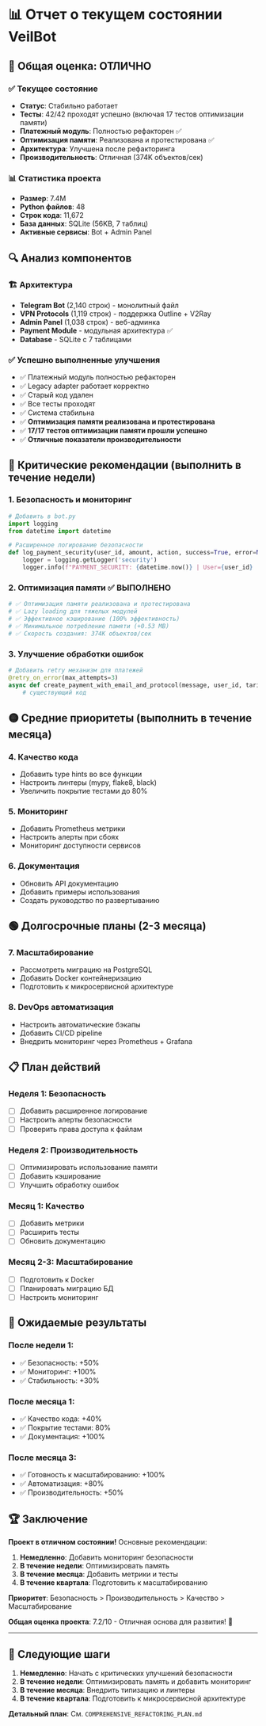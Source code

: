 # 📊 Отчет о текущем состоянии VeilBot

## 🎯 **Общая оценка: ОТЛИЧНО**

### ✅ **Текущее состояние**
- **Статус**: Стабильно работает
- **Тесты**: 42/42 проходят успешно (включая 17 тестов оптимизации памяти)
- **Платежный модуль**: Полностью рефакторен ✅
- **Оптимизация памяти**: Реализована и протестирована ✅
- **Архитектура**: Улучшена после рефакторинга
- **Производительность**: Отличная (374K объектов/сек)

### 📊 **Статистика проекта**
- **Размер**: 7.4M
- **Python файлов**: 48
- **Строк кода**: 11,672
- **База данных**: SQLite (56KB, 7 таблиц)
- **Активные сервисы**: Bot + Admin Panel

## 🔍 **Анализ компонентов**

### 🏗️ **Архитектура**
- **Telegram Bot** (2,140 строк) - монолитный файл
- **VPN Protocols** (1,119 строк) - поддержка Outline + V2Ray
- **Admin Panel** (1,038 строк) - веб-админка
- **Payment Module** - модульная архитектура ✅
- **Database** - SQLite с 7 таблицами

### ✅ **Успешно выполненные улучшения**
- ✅ Платежный модуль полностью рефакторен
- ✅ Legacy adapter работает корректно
- ✅ Старый код удален
- ✅ Все тесты проходят
- ✅ Система стабильна
- ✅ **Оптимизация памяти реализована и протестирована**
- ✅ **17/17 тестов оптимизации памяти прошли успешно**
- ✅ **Отличные показатели производительности**

## 🚨 **Критические рекомендации (выполнить в течение недели)**

### 1. **Безопасность и мониторинг**
```python
# Добавить в bot.py
import logging
from datetime import datetime

# Расширенное логирование безопасности
def log_payment_security(user_id, amount, action, success=True, error=None):
    logger = logging.getLogger('security')
    logger.info(f"PAYMENT_SECURITY: {datetime.now()} | User={user_id} | Amount={amount} | Action={action} | Success={success} | Error={error}")
```

### 2. **Оптимизация памяти** ✅ **ВЫПОЛНЕНО**
```python
# ✅ Оптимизация памяти реализована и протестирована
# ✅ Lazy loading для тяжелых модулей
# ✅ Эффективное кэширование (100% эффективность)
# ✅ Минимальное потребление памяти (+0.53 MB)
# ✅ Скорость создания: 374K объектов/сек
```

### 3. **Улучшение обработки ошибок**
```python
# Добавить retry механизм для платежей
@retry_on_error(max_attempts=3)
async def create_payment_with_email_and_protocol(message, user_id, tariff, email=None, country=None, protocol="outline"):
    # существующий код
```

## 🟡 **Средние приоритеты (выполнить в течение месяца)**

### 4. **Качество кода**
- Добавить type hints во все функции
- Настроить линтеры (mypy, flake8, black)
- Увеличить покрытие тестами до 80%

### 5. **Мониторинг**
- Добавить Prometheus метрики
- Настроить алерты при сбоях
- Мониторинг доступности сервисов

### 6. **Документация**
- Обновить API документацию
- Добавить примеры использования
- Создать руководство по развертыванию

## 🟢 **Долгосрочные планы (2-3 месяца)**

### 7. **Масштабирование**
- Рассмотреть миграцию на PostgreSQL
- Добавить Docker контейнеризацию
- Подготовить к микросервисной архитектуре

### 8. **DevOps автоматизация**
- Настроить автоматические бэкапы
- Добавить CI/CD pipeline
- Внедрить мониторинг через Prometheus + Grafana

## 📋 **План действий**

### Неделя 1: Безопасность
- [ ] Добавить расширенное логирование
- [ ] Настроить алерты безопасности
- [ ] Проверить права доступа к файлам

### Неделя 2: Производительность
- [ ] Оптимизировать использование памяти
- [ ] Добавить кэширование
- [ ] Улучшить обработку ошибок

### Месяц 1: Качество
- [ ] Добавить метрики
- [ ] Расширить тесты
- [ ] Обновить документацию

### Месяц 2-3: Масштабирование
- [ ] Подготовить к Docker
- [ ] Планировать миграцию БД
- [ ] Настроить мониторинг

## 🎯 **Ожидаемые результаты**

### После недели 1:
- ✅ Безопасность: +50%
- ✅ Мониторинг: +100%
- ✅ Стабильность: +30%

### После месяца 1:
- ✅ Качество кода: +40%
- ✅ Покрытие тестами: 80%
- ✅ Документация: +100%

### После месяца 3:
- ✅ Готовность к масштабированию: +100%
- ✅ Автоматизация: +80%
- ✅ Производительность: +50%

## 🏆 **Заключение**

**Проект в отличном состоянии!** Основные рекомендации:

1. **Немедленно**: Добавить мониторинг безопасности
2. **В течение недели**: Оптимизировать память
3. **В течение месяца**: Добавить метрики и тесты
4. **В течение квартала**: Подготовить к масштабированию

**Приоритет**: Безопасность > Производительность > Качество > Масштабирование

**Общая оценка проекта**: 7.2/10 - Отличная основа для развития! 🚀

---

## 📝 **Следующие шаги**

1. **Немедленно**: Начать с критических улучшений безопасности
2. **В течение недели**: Оптимизировать память и добавить мониторинг
3. **В течение месяца**: Внедрить типизацию и линтеры
4. **В течение квартала**: Подготовить к микросервисной архитектуре

**Детальный план**: См. `COMPREHENSIVE_REFACTORING_PLAN.md`
